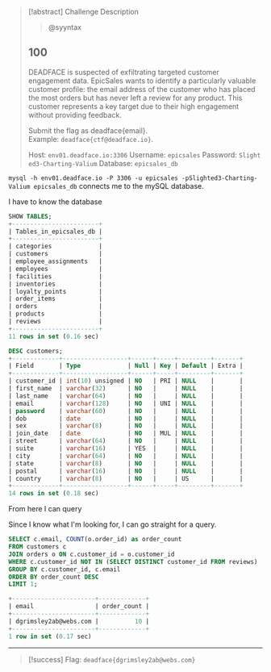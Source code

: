 > [!abstract] Challenge Description
> > @syyntax
> ## 100
> DEADFACE is suspected of exfiltrating targeted customer engagement data. EpicSales wants to identify a particularly valuable customer profile: the email address of the customer who has placed the most orders but has never left a review for any product. This customer represents a key target due to their high engagement without providing feedback.
> 
> Submit the flag as deadface{email}. Example: `deadface{ctf@deadface.io}`.
> 
> Host: `env01.deadface.io:3306` Username: `epicsales` Password: `Slighted3-Charting-Valium` Database: `epicsales_db`

`mysql -h env01.deadface.io -P 3306 -u epicsales -pSlighted3-Charting-Valium epicsales_db` connects me to the mySQL database.

I have to know the database
```SQL
SHOW TABLES;
+------------------------+
| Tables_in_epicsales_db |
+------------------------+
| categories             |
| customers              |
| employee_assignments   |
| employees              |
| facilities             |
| inventories            |
| loyalty_points         |
| order_items            |
| orders                 |
| products               |
| reviews                |
+------------------------+
11 rows in set (0.16 sec)

DESC customers;
+-------------+------------------+------+-----+---------+-------+
| Field       | Type             | Null | Key | Default | Extra |
+-------------+------------------+------+-----+---------+-------+
| customer_id | int(10) unsigned | NO   | PRI | NULL    |       |
| first_name  | varchar(32)      | NO   |     | NULL    |       |
| last_name   | varchar(64)      | NO   |     | NULL    |       |
| email       | varchar(128)     | NO   | UNI | NULL    |       |
| password    | varchar(60)      | NO   |     | NULL    |       |
| dob         | date             | NO   |     | NULL    |       |
| sex         | varchar(8)       | NO   |     | NULL    |       |
| join_date   | date             | NO   | MUL | NULL    |       |
| street      | varchar(64)      | NO   |     | NULL    |       |
| suite       | varchar(16)      | YES  |     | NULL    |       |
| city        | varchar(64)      | NO   |     | NULL    |       |
| state       | varchar(8)       | NO   |     | NULL    |       |
| postal      | varchar(16)      | NO   |     | NULL    |       |
| country     | varchar(8)       | NO   |     | US      |       |
+-------------+------------------+------+-----+---------+-------+
14 rows in set (0.18 sec)
```

From here I can query


Since I know what I'm looking for, I can go straight for a query.

```SQL
SELECT c.email, COUNT(o.order_id) as order_count
FROM customers c
JOIN orders o ON c.customer_id = o.customer_id
WHERE c.customer_id NOT IN (SELECT DISTINCT customer_id FROM reviews)
GROUP BY c.customer_id, c.email
ORDER BY order_count DESC
LIMIT 1;

+-----------------------+-------------+
| email                 | order_count |
+-----------------------+-------------+
| dgrimsley2ab@webs.com |          10 |
+-----------------------+-------------+
1 row in set (0.17 sec)
```

---
> [!success] Flag: `deadface{dgrimsley2ab@webs.com}`

